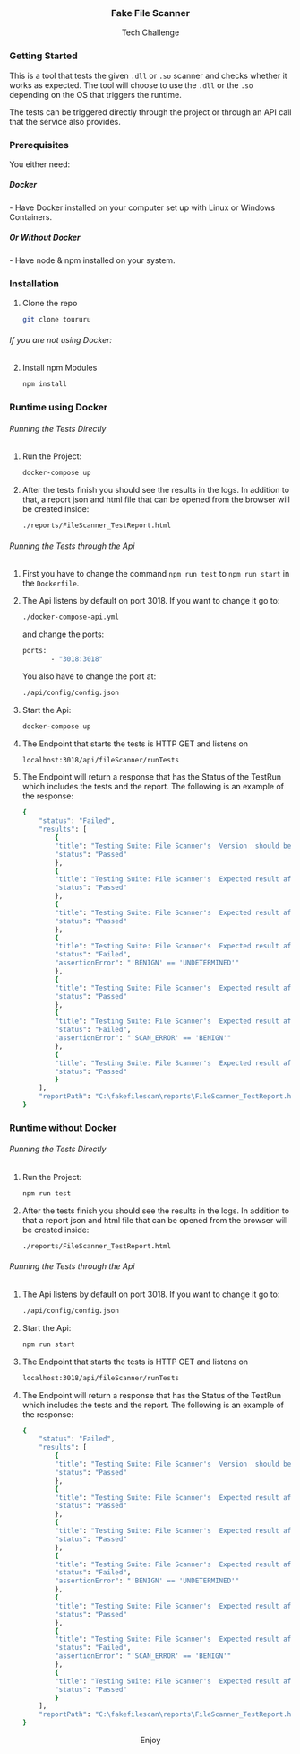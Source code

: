 <br />
<div align="center">
  </a>
  <h3 align="center">Fake File Scanner</h3>
  <p align="center">
    Tech Challenge
    <br />
    
  </p>
</div>


### Getting Started

This is a tool that tests the given `.dll` or `.so` scanner and checks whether it works as expected. The tool will choose to use the `.dll` or the `.so` depending on the OS that triggers the runtime.

The tests can be triggered directly through the project or through an API call that the service also provides.

### Prerequisites
You either need:
<h5> Docker</h5>
-   Have Docker installed on your computer set up with Linux or Windows Containers. 



<h5> Or Without Docker</h5>
-   Have node & npm installed on your system.


### Installation
1. Clone the repo
    ```sh
    git clone toururu
    ```
###### If you are not using Docker:
2. Install npm Modules
    ```sh
    npm install
    ```

<!-- USAGE EXAMPLES -->
### Runtime using Docker

###### Running the Tests Directly 
1. Run the Project:
    ```sh
    docker-compose up 
    ```
2. After the tests finish you should see the results in the logs. In addition to that, a report json and html file that can be opened from the browser will be created inside: 
    ```sh
    ./reports/FileScanner_TestReport.html
    ```

###### Running the Tests through the Api 
1. First you have to change the command `npm run test` to `npm run start` in the `Dockerfile`.
2. The Api listens by default on port 3018. If you want to change it go to: 
    ```sh
    ./docker-compose-api.yml
    ```
    and change the ports: 
     ```sh
    ports:
            - "3018:3018"
    ```
    You also have to change the port at:
    ```sh
    ./api/config/config.json
    ```
3. Start the Api:
    ```sh
    docker-compose up
    ```

2. The Endpoint that starts the tests is HTTP GET and listens on 
    ```sh
    localhost:3018/api/fileScanner/runTests
    ```

2. The Endpoint will return a response that has the Status of the TestRun which includes the tests and the report.
The following is an example of the response: 
    ```sh
    {
        "status": "Failed",
        "results": [
            {
            "title": "Testing Suite: File Scanner's  Version  should be the correct one ",
            "status": "Passed"
            },
            {
            "title": "Testing Suite: File Scanner's  Expected result after scanning  File #1 with Path: notavirus.exe should be 'MALWARE' ",
            "status": "Passed"
            },
            {
            "title": "Testing Suite: File Scanner's  Expected result after scanning  File #2 with Path: C:\\Users\\Administrator\\Downloads\\firefox.exe should be 'MALWARE' ",
            "status": "Passed"
            },
            {
            "title": "Testing Suite: File Scanner's  Expected result after scanning  File #3 with Path: C:\\Music\\Frankie Goes To Hollywood - Welcome To The Pleasuredome.mp3 should be 'UNDETERMINED' ",
            "status": "Failed",
            "assertionError": "'BENIGN' == 'UNDETERMINED'"
            },
            {
            "title": "Testing Suite: File Scanner's  Expected result after scanning  File #4 with Path: Mike + The Mechanics - Silent Running.mp3.exe should be 'MALWARE' ",
            "status": "Passed"
            },
            {
            "title": "Testing Suite: File Scanner's  Expected result after scanning  File #5 with Path: ChromeSetup.exe should be 'BENIGN' ",
            "status": "Failed",
            "assertionError": "'SCAN_ERROR' == 'BENIGN'"
            },
            {
            "title": "Testing Suite: File Scanner's  Expected result after scanning  File #6 with Path: /home/user/a18063885e58af9eeb47cabfeaa64b52.jpg should be 'BENIGN' ",
            "status": "Passed"
            }
        ],
        "reportPath": "C:\fakefilescan\reports\FileScanner_TestReport.html"
    }
    ```



### Runtime without Docker

###### Running the Tests Directly 
1. Run the Project:
    ```sh
    npm run test
    ```
2. After the tests finish you should see the results in the logs. In addition to that a report json and html file that can be opened from the browser will be created inside: 
    ```sh
    ./reports/FileScanner_TestReport.html
    ```

###### Running the Tests through the Api 
1. The Api listens by default on port 3018. If you want to change it go to: 
    ```sh
    ./api/config/config.json
    ```
2. Start the Api:
    ```sh
    npm run start
    ```

2. The Endpoint that starts the tests is HTTP GET and listens on 
    ```sh
    localhost:3018/api/fileScanner/runTests
    ```

2. The Endpoint will return a response that has the Status of the TestRun which includes the tests and the report.
The following is an example of the response: 
    ```sh
    {
        "status": "Failed",
        "results": [
            {
            "title": "Testing Suite: File Scanner's  Version  should be the correct one ",
            "status": "Passed"
            },
            {
            "title": "Testing Suite: File Scanner's  Expected result after scanning  File #1 with Path: notavirus.exe should be 'MALWARE' ",
            "status": "Passed"
            },
            {
            "title": "Testing Suite: File Scanner's  Expected result after scanning  File #2 with Path: C:\\Users\\Administrator\\Downloads\\firefox.exe should be 'MALWARE' ",
            "status": "Passed"
            },
            {
            "title": "Testing Suite: File Scanner's  Expected result after scanning  File #3 with Path: C:\\Music\\Frankie Goes To Hollywood - Welcome To The Pleasuredome.mp3 should be 'UNDETERMINED' ",
            "status": "Failed",
            "assertionError": "'BENIGN' == 'UNDETERMINED'"
            },
            {
            "title": "Testing Suite: File Scanner's  Expected result after scanning  File #4 with Path: Mike + The Mechanics - Silent Running.mp3.exe should be 'MALWARE' ",
            "status": "Passed"
            },
            {
            "title": "Testing Suite: File Scanner's  Expected result after scanning  File #5 with Path: ChromeSetup.exe should be 'BENIGN' ",
            "status": "Failed",
            "assertionError": "'SCAN_ERROR' == 'BENIGN'"
            },
            {
            "title": "Testing Suite: File Scanner's  Expected result after scanning  File #6 with Path: /home/user/a18063885e58af9eeb47cabfeaa64b52.jpg should be 'BENIGN' ",
            "status": "Passed"
            }
        ],
        "reportPath": "C:\fakefilescan\reports\FileScanner_TestReport.html"
    }
    ```

<div align="center">
Enjoy
</div>
<!-- ROADMAP -->
